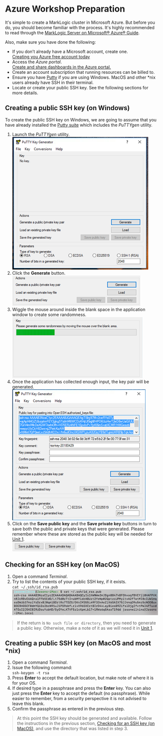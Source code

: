 # Azure Workshop Preparation

It's simple to create a MarkLogic cluster in Microsoft Azure. But before you do, you should become familiar with the process. It's highly recommended to read through the [MarkLogic Server on Microsoft® Azure® Guide](http://docs.marklogic.com/guide/azure).

Also, make sure you have done the following:  

* If you don’t already have a Microsoft account, create one.  
[Creating you Azure free account today](https://azure.microsoft.com/en-us/free/)
* Access the *Azure portal*.  
[Create and share dashboards in the Azure portal.](https://docs.microsoft.com/en-us/azure/azure-portal/azure-portal-dashboards)
* Create an account subscription that running resources can be billed to.
* Ensure you have [Putty](https://www.chiark.greenend.org.uk/~sgtatham/putty/latest.html) if you are using Windows.  MacOS and other \*nix users already have SSH in their terminal.
* Locate or create your public SSH key.  See the following sections for more details.

## Creating a public SSH key (on Windows)
To create the public SSH key on Windows, we are going to assume that you have already installed the [Putty suite](https://www.chiark.greenend.org.uk/~sgtatham/putty/latest.html) which includes the *PuTTYgen* utility.

1. Launch the *PuTTYgen* utility.  
![](images/azure-prep-00002.png)  
2. Click the **Generate** button.  
![](images/azure-prep-00003.png)  
3. Wiggle the mouse around inside the blank space in the application window to create some randomness.  
![](images/azure-prep-00004.png)  
4. Once the application has collected enough input, the key pair will be generated.  
![](images/azure-prep-00005.png)  
5. Click on the **Save public key** and the **Save private key** buttons in turn to save both the public and private keys that were generated.  Please remember where these are stored as the public key will be needed for [Unit 1](../unit1-deploy-cluster/README.md).  
![](images/azure-prep-00007.png)  

<a name="sshOnMac"></a>
## Checking for an SSH key (on MacOS)
1. Open a command *Terminal*.
2. Try to list the contents of your public SSH key, if it exists.  
`cat ~/.ssh/id_rsa.pub`  
![](images/azure-prep-00001.png)  

> If the return is `No such file or directory`, then you need to generate a public key.  Otherwise, make a note of it as we will need it in [Unit 1](../unit1-deploy-cluster/README.md).

## Creating a public SSH key (on MacOS and most \*nix)

1. Open a command *Terminal*.
2. Issue the following command:  
`ssh-keygen -t rsa`
3. Press **Enter** to accept the default location, but make note of where it is for your OS.
4. If desired type in a passphrase and press the **Enter** key. You can also just press the **Enter** key to accept the default (no passphrase). While easier to remember, from a security perspective it is not advised to leave this blank.
5. Confirm the passphrase as entered in the previous step.

> At this point the SSH key should be generated and available.  Follow the instructions in the previous section, [Checking for an SSH key (on MacOS)](#sshOnMax), and use the directory that was listed in step 3.